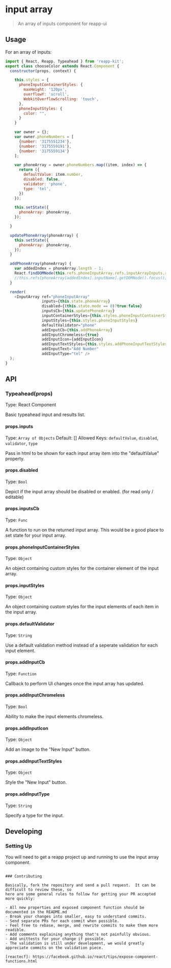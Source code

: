 # input array

> An array of inputs component for reapp-ui

## Usage

For an array of inputs:

```javascript
import { React, Reapp, Typeahead } from 'reapp-kit';
export class chooseColor extends React.Component {
  constructor(props, context) {

    this.styles = {
      phoneInputContainerStyles: {
        maxHeight: '120px',
        overflowY: 'scroll',
        WebkitOverflowScrolling: 'touch',
      },
      phoneInputStyles: {
        color: "",
      }
    }

    var owner = {};
    var owner.phoneNumbers = [
      {number: '3175551234'},
      {number: '3175559191'},
      {number: '3175559134'}
    ];

    var phoneArray = owner.phoneNumbers.map((item, index) => {
      return ({
        defaultValue: item.number,
        disabled: false,
        validator: 'phone',
        type: 'tel',
      })
    });

    this.setState({
      phoneArray: phoneArray,
    });

  }

  updatePhoneArray(phoneArray) {
    this.setState({
      phoneArray: phoneArray,
    });
  }

  addPhoneArray(phoneArray) {
    var addedIndex = phoneArray.length - 1;
    React.findDOMNode(this.refs.phoneInputArray.refs.inputArrayInputs.refs[phoneArray[addedIndex].inputName]).focus();
    //this.refs[phoneArray[addedIndex].inputName].getDOMNode().focus(); 
  }

  render(
    <InputArray ref="phoneInputArray"
                inputs={this.state.phoneArray} 
                disabled={(this.state.mode == 0)?true:false}
                inputsCb={this.updatePhoneArray} 
                inputContainerStyles={this.styles.phoneInputContainerStyles} 
                inputStyles={this.styles.phoneInputStyles} 
                defaultValidator="phone" 
                addInputCb={this.addPhoneArray} 
                addInputChromeless={true} 
                addInputIcon={addInputIcon} 
                addInputTextStyles={this.styles.addPhoneInputTextStyles} 
                addInputText="Add Number"
                addInputType="tel" />
  );
}
```

## API

### Typeahead(props)

Type: React Component

Basic typeahead input and results list.

#### props.inputs

Type: `Array of Objects`
Default: []
Allowed Keys: `defaultValue`, `disabled`, `validator`, `type`

Pass in html to be shown for each input array item into the "defaultValue" property.

#### props.disabled

Type: `Bool`

Depict if the input array should be disabled or enabled. (for read only / editable)

#### props.inputsCb

Type: `Func`

A function to run on the returned input array. This would be a good place to set state for your input array.

#### props.phoneInputContainerStyles

Type: `Object`

An object containing custom styles for the container element of the input array.

#### props.inputStyles

Type: `Object`

An object containing custom styles for the input elements of each item in the input array.

#### props.defaultValidator

Type: `String`

Use a default validation method instead of a seperate validation for each input element.

#### props.addInputCb

Type: `Function`

Callback to perform UI changes once the input array has updated.

#### props.addInputChromeless

Type: `Bool`

Ability to make the input elements chromeless.

#### props.addInputIcon

Type: `Object`

Add an image to the "New Input" button.

#### props.addInputTextStyles

Type: `Object`

Style the "New Input" button.

#### props.addInputType

Type: `String`

Specify a type for the input.

## Developing

### Setting Up

You will need to get a reapp project up and running to use the input array component.

```

### Contributing

Basically, fork the repository and send a pull request.  It can be difficult to review these, so
here are some general rules to follow for getting your PR accepted more quickly:

- All new properties and exposed component function should be documented in the README.md
- Break your changes into smaller, easy to understand commits.
- Send separate PRs for each commit when possible.
- Feel free to rebase, merge, and rewrite commits to make them more readible.
- Add comments explaining anything that's not painfully obvious.
- Add unittests for your change if possible.
- The validation is still under development, we would greatly appreciate commits on the validation piece.

[reactecf]: https://facebook.github.io/react/tips/expose-component-functions.html
